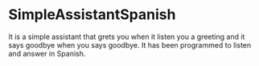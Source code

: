 # SimpleAssistantSpanish
It is a simple assistant that grets you when it listen you a greeting and it says goodbye when you says goodbye.
It has been programmed to listen and answer in Spanish.
